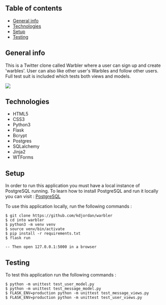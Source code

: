 ## Table of contents
* [General info](#general-info)
* [Technologies](#technologies)
* [Setup](#setup)
* [Testing](#testing)

## General info
This is a Twitter clone called Warbler where a user can sign up and create 'warbles'. User can also like other user's Warbles and follow other users. Full test suit is included which tests both views and models.

![](warbler.gif)

## Technologies
* HTML5
* CSS3
* Python3
* Flask
* Bcrypt
* Postgres
* SQLalchemy
* Jinja2
* WTForms
	
## Setup
In order to run this application you must have a local instance of PostgreSQL running.
To learn how to install PostgreSQL and run it locally you can visit : [PostgreSQL](https://www.postgresql.org/)

To use this application locally, run the following commands :

```
$ git clone https://github.com/kdjordan/warbler
$ cd into warbler
$ python3 -m venv venv
$ source venv/bin/activate
$ pip install -r requirements.txt
$ flask run

-- Then open 127.0.0.1:5000 in a browser
```
## Testing  
To test this application run the following commands :  
```
$ python -m unittest test_user_model.py
$ python -m unittest test_message_model.py
$ FLASK_ENV=production python -m unittest test_message_views.py
$ FLASK_ENV=production python -m unittest test_user_views.py
```
